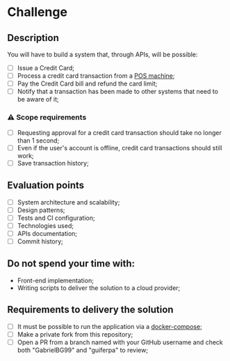 # Challenge

## Description

You will have to build a system that, through APIs, will be possible:

- [ ] Issue a Credit Card;
- [ ] Process a credit card transaction from a [POS machine](https://www.youtube.com/watch?v=_zM2OsABOWQ);
- [ ] Pay the Credit Card bill and refund the card limit;
- [ ] Notify that a transaction has been made to other systems that need to be aware of it;

### :warning: Scope requirements

- [ ] Requesting approval for a credit card transaction should take no longer than 1 second;
- [ ] Even if the user's account is offline, credit card transactions should still work;
- [ ] Save transaction history;

## Evaluation points

- [ ] System architecture and scalability;
- [ ] Design patterns;
- [ ] Tests and CI configuration;
- [ ] Technologies used;
- [ ] APIs documentation;
- [ ] Commit history;

## Do not spend your time with:

- Front-end implementation;
- Writing scripts to deliver the solution to a cloud provider;

## Requirements to delivery the solution

- [ ] It must be possible to run the application via a [docker-compose](https://docs.docker.com/compose);
- [ ] Make a private fork from this repository;
- [ ] Open a PR from a branch named with your GitHub username and check both "GabrielBG99" and "guiferpa" to review;
